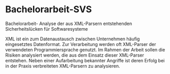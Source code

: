# Bachelorarbeit-SVS
Bachelorarbeit- Analyse der aus XML-Parsern entstehenden Sicherheitslücken für Softwaresysteme

XML ist ein zum Datenaustausch zwischen Unternehmen häufig eingesetztes Datenformat. Zur Verarbeitung werden oft XML-Parser der verwendeten Programmiersprache genutzt. Im Rahmen der Arbeit sollen die Risiken analysiert werden, die aus dem Einsatz dieser XML-Parser entstehen. Neben einer Aufarbeitung bekannter Angriffe ist deren Erfolg bei in der Praxis verbreiteten XML-Parsern zu analysieren.
 
